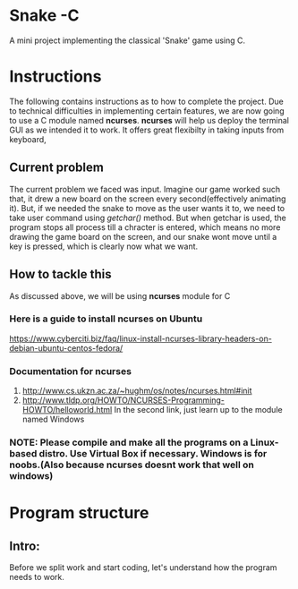 # Snake -C
A mini project implementing the classical 'Snake' game using C.

# Instructions

The following contains instructions as to how to complete the project.
Due to technical difficulties in implementing certain features, we are now going to use a C module named **ncurses**.
**ncurses** will help us deploy the terminal GUI as we intended it to work. It offers great flexibilty in taking inputs from keyboard,

## Current problem
The current problem we faced was input. Imagine our game worked such that, it drew a new board on the screen every second(effectively animating it). But, if we needed the snake to move as the user wants it to, we need to take user command using *getchar()* method. But when getchar is used, the program stops all process till a chracter is entered, which means no more drawing the game board on the screen, and our snake wont move until a key is pressed, which is clearly now what we want.

## How to tackle this
As discussed above, we will be using **ncurses** module for C
### Here is a guide to install ncurses on Ubuntu
https://www.cyberciti.biz/faq/linux-install-ncurses-library-headers-on-debian-ubuntu-centos-fedora/
### Documentation for ncurses
1. http://www.cs.ukzn.ac.za/~hughm/os/notes/ncurses.html#init
2. http://www.tldp.org/HOWTO/NCURSES-Programming-HOWTO/helloworld.html
In the second link, just learn up to the module named Windows

### NOTE: Please compile and make all the programs on a Linux-based distro. Use Virtual Box if necessary. Windows is for noobs.(Also because ncurses doesnt work that well on windows)

# Program structure

## Intro:
Before we split work and start coding, let's understand how the program needs to work.

##
